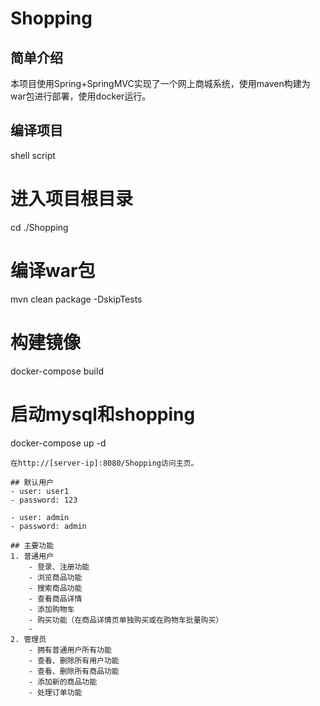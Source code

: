 # Shopping
## 简单介绍
本项目使用Spring+SpringMVC实现了一个网上商城系统，使用maven构建为war包进行部署，使用docker运行。





## 编译项目

shell script
# 进入项目根目录
cd ./Shopping

# 编译war包
mvn clean package -DskipTests

# 构建镜像
docker-compose build

# 启动mysql和shopping
docker-compose up -d
```
在http://[server-ip]:8080/Shopping访问主页。

## 默认用户
- user: user1
- password: 123

- user: admin
- password: admin

## 主要功能
1. 普通用户
    - 登录、注册功能
    - 浏览商品功能
    - 搜索商品功能
    - 查看商品详情
    - 添加购物车
    - 购买功能（在商品详情页单独购买或在购物车批量购买）
    -
2. 管理员
    - 拥有普通用户所有功能
    - 查看、删除所有用户功能
    - 查看、删除所有商品功能
    - 添加新的商品功能
    - 处理订单功能
